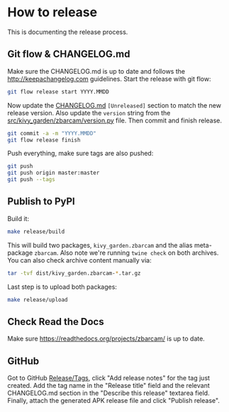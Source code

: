 # How to release

This is documenting the release process.


## Git flow & CHANGELOG.md

Make sure the CHANGELOG.md is up to date and follows the http://keepachangelog.com guidelines.
Start the release with git flow:
```sh
git flow release start YYYY.MMDD
```
Now update the [CHANGELOG.md](/CHANGELOG.md) `[Unreleased]` section to match the new release version.
Also update the `version` string from the
[src/kivy_garden/zbarcam/version.py](https://github.com/kivy-garden/zbarcam/blob/develop/src/kivy_garden/zbarcam/version.py)
file.
Then commit and finish release.
```sh
git commit -a -m "YYYY.MMDD"
git flow release finish
```
Push everything, make sure tags are also pushed:
```sh
git push
git push origin master:master
git push --tags
```

## Publish to PyPI

Build it:
```sh
make release/build
```
This will build two packages, `kivy_garden.zbarcam` and the alias meta-package `zbarcam`.
Also note we're running `twine check` on both archives.
You can also check archive content manually via:
```sh
tar -tvf dist/kivy_garden.zbarcam-*.tar.gz
```
Last step is to upload both packages:
```sh
make release/upload
```

## Check Read the Docs

Make sure <https://readthedocs.org/projects/zbarcam/> is up to date.

## GitHub

Got to GitHub [Release/Tags](https://github.com/kivy-garden/zbarcam/tags), click "Add release notes" for the tag just created.
Add the tag name in the "Release title" field and the relevant CHANGELOG.md section in the "Describe this release" textarea field.
Finally, attach the generated APK release file and click "Publish release".
